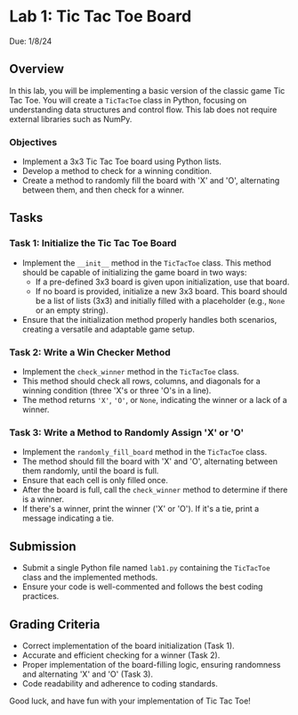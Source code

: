 # Lab 1: Tic Tac Toe Board
Due: 1/8/24

## Overview
In this lab, you will be implementing a basic version of the classic game Tic Tac Toe. You will create a `TicTacToe` class in Python, focusing on understanding data structures and control flow. This lab does not require external libraries such as NumPy.

### Objectives
- Implement a 3x3 Tic Tac Toe board using Python lists.
- Develop a method to check for a winning condition.
- Create a method to randomly fill the board with 'X' and 'O', alternating between them, and then check for a winner.

## Tasks

### Task 1: Initialize the Tic Tac Toe Board
- Implement the `__init__` method in the `TicTacToe` class. This method should be capable of initializing the game board in two ways:
  - If a pre-defined 3x3 board is given upon initialization, use that board.
  - If no board is provided, initialize a new 3x3 board. This board should be a list of lists (3x3) and initially filled with a placeholder (e.g., `None` or an empty string).
- Ensure that the initialization method properly handles both scenarios, creating a versatile and adaptable game setup.

### Task 2: Write a Win Checker Method
- Implement the `check_winner` method in the `TicTacToe` class.
- This method should check all rows, columns, and diagonals for a winning condition (three 'X's or three 'O's in a line).
- The method returns `'X'`, `'O'`, or `None`, indicating the winner or a lack of a winner.

### Task 3: Write a Method to Randomly Assign 'X' or 'O'
- Implement the `randomly_fill_board` method in the `TicTacToe` class.
- The method should fill the board with 'X' and 'O', alternating between them randomly, until the board is full.
- Ensure that each cell is only filled once.
- After the board is full, call the `check_winner` method to determine if there is a winner.
- If there's a winner, print the winner ('X' or 'O'). If it's a tie, print a message indicating a tie.

## Submission
- Submit a single Python file named `lab1.py` containing the `TicTacToe` class and the implemented methods.
- Ensure your code is well-commented and follows the best coding practices.

## Grading Criteria
- Correct implementation of the board initialization (Task 1).
- Accurate and efficient checking for a winner (Task 2).
- Proper implementation of the board-filling logic, ensuring randomness and alternating 'X' and 'O' (Task 3).
- Code readability and adherence to coding standards.

Good luck, and have fun with your implementation of Tic Tac Toe!


